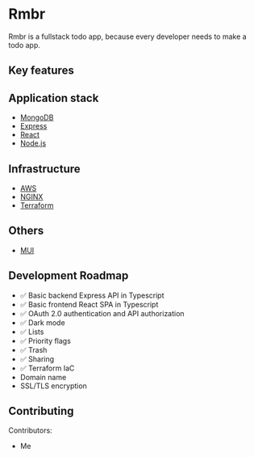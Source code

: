 # Rmbr

Rmbr is a fullstack todo app, because every developer needs to make a todo app.

## Key features

## Application stack

- [MongoDB](https://www.mongodb.com/)
- [Express](https://expressjs.com/)
- [React](https://reactjs.org/)
- [Node.js](https://nodejs.org/en/)

## Infrastructure

- [AWS](https://aws.amazon.com/)
- [NGINX](https://nginx.org/)
- [Terraform](https://www.terraform.io/)

## Others

- [MUI](https://mui.com/)

## Development Roadmap

- :white_check_mark: Basic backend Express API in Typescript
- :white_check_mark: Basic frontend React SPA in Typescript
- :white_check_mark: OAuth 2.0 authentication and API authorization
- :white_check_mark: Dark mode
- :white_check_mark: Lists
- :white_check_mark: Priority flags
- :white_check_mark: Trash
- :white_check_mark: Sharing
- :white_check_mark: Terraform IaC
- Domain name
- SSL/TLS encryption

## Contributing

Contributors:

- Me
